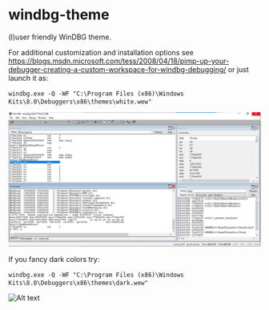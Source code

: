 # windbg-theme
(l)user friendly WinDBG theme.

For additional customization and installation options see https://blogs.msdn.microsoft.com/tess/2008/04/18/pimp-up-your-debugger-creating-a-custom-workspace-for-windbg-debugging/ or just launch it as:

```
windbg.exe -Q -WF "C:\Program Files (x86)\Windows Kits\8.0\Debuggers\x86\themes\white.wew"
```

![Alt text](windbg-w.png?raw=true "WinDBG theme")


If you fancy dark colors try:

```
windbg.exe -Q -WF "C:\Program Files (x86)\Windows Kits\8.0\Debuggers\x86\themes\dark.wew"
```

![Alt text](windbg.png?raw=true "WinDBG theme")

